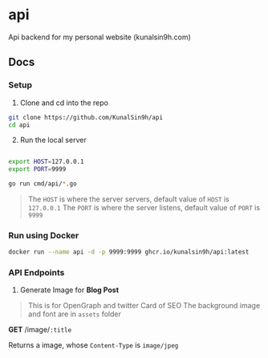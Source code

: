 # api

Api backend for my personal website (kunalsin9h.com)

## Docs

### Setup

1. Clone and cd into the repo

```bash
git clone https://github.com/KunalSin9h/api
cd api
```

2. Run the local server

```bash

export HOST=127.0.0.1
export PORT=9999

go run cmd/api/*.go
```

> The `HOST` is where the server servers, default value of `HOST` is `127.0.0.1`
> The `PORT` is where the server listens, default value of `PORT` is `9999`

### Run using Docker

```bash
docker run --name api -d -p 9999:9999 ghcr.io/kunalsin9h/api:latest
```

### API Endpoints

1. Generate Image for **Blog Post**

> This is for OpenGraph and twitter Card of SEO
> The background image and font are in `assets` folder

**GET** /image/`:title`

Returns a image, whose `Content-Type` is `image/jpeg`
